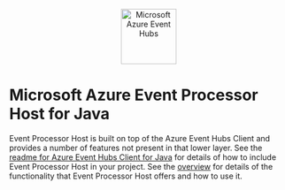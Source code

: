 <p align="center">
  <img src="event-hubs.png" alt="Microsoft Azure Event Hubs" width="100"/>
</p>

# Microsoft Azure Event Processor Host for Java

Event Processor Host is built on top of the Azure Event Hubs Client and provides a number of features
not present in that lower layer. See the [readme for Azure Event Hubs Client for Java](../readme.md) for details of how to
include Event Processor Host in your project. See the [overview](Overview.md) for details of the functionality
that Event Processor Host offers and how to use it.   
